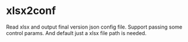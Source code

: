 # xlsx2conf
Read xlsx and output final version json config file. Support passing some control params. And default just a xlsx file path is needed.
